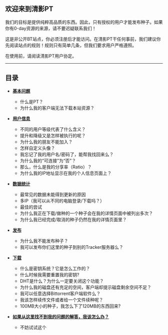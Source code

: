 ## 欢迎来到清影PT

我们的目标是提供纯粹高品质的东西。因此，只有授权的用户才能发布种子。如果你有0-day资源的来源，请不要迟疑联系我们！

这是非公开BT站点，你必须注册后才能访问。在清影PT干任何事前，我们建议你先阅读站点的规则！规则只有简单几条，但我们要求用户严格遵照。

在使用前，请阅读清影PT用户协定。

---

## 目录

* **[基本问题](/FAQ/BasicQ.md)**
  * 什么是PT？
  * 为什么我的客户端无法下载本站资源？


* **[用户信息](/FAQ/UserI.md)**
  * 不同的用户等级代表了什么含义？
  * 提升和降级又是怎样被执行的呢？
  * 为什么我的朋友不能加入？
  * 怎样自定义头像？
  * 我忘记了我的用户名/密码了，能帮我找回来么？
  * 为什么我的“可连接”为“否”？
  * 那么，什么是我的分享率（Ratio）？
  * 为什么我的IP地址显示在我的个人信息页面上？


* **[数据统计](/FAQ/DataS.md)**
  * 最常见的数据未能得到更新的原因
  * 多IP（我可以从不同的电脑登录/下载吗？）
  * 最佳的尝试
  * 为什么我正在下载/做种的一个种子会在我的详情页面中被列出多次？
  * 为什么我已经完成/取消的种子仍然在我的详情页面里？


* **[发布](/FAQ/UpL.md)**
  * 为什么我不能发布种子？
  * 我可以发布你们这里的种子到别的Tracker服务器么？


* [**下载**](/FAQ/DownL.md)
  * 什么是密钥系统？它是怎么工作的？
  * 什么时候我需要重置我的密钥?
  * DHT是什么？为什么一定要关闭这个功能？
  * 为什么我的磁盘还有充足的空间，客户端却提示磁盘剩余空间不足？
  * 我可以任意选择Bittorrent客户端软件么？
  * 我该怎样续传文件或者给一个文件续种呢？
  * 100MB大小的种子，我怎么下了120MB的东西回来?


* **[如果从这里找不到我的问题的解答，我该怎么办？](/FAQ/OtherQ.md)**
  * 不妨试试这个



